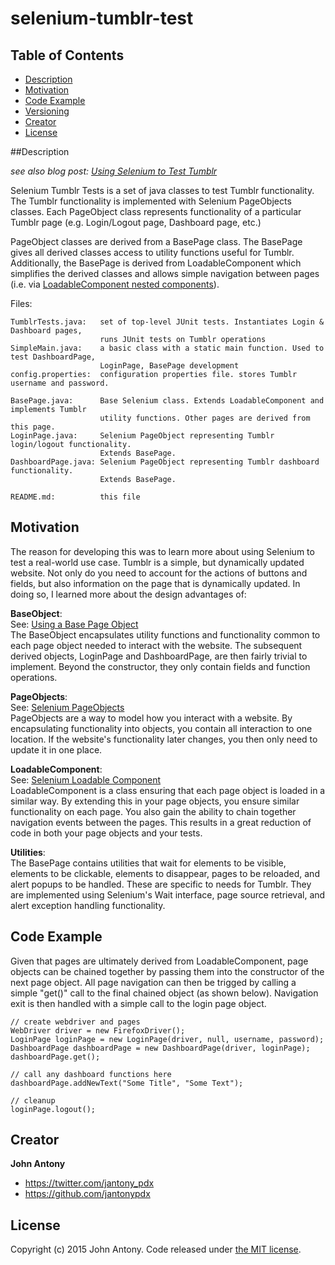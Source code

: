 # selenium-tumblr-test 

## Table of Contents

- [Description](#description)
- [Motivation](#motivation)
- [Code Example](#code-example)
- [Versioning](#versioning)
- [Creator](#creator)
- [License](#license)

##Description

*see also blog post: [Using Selenium to Test Tumblr](http://www.johnantony.com/using-selenium-to-test-tumblr/)*

Selenium Tumblr Tests is a set of java classes to test Tumblr functionality. The Tumblr functionality is implemented with Selenium PageObjects classes. Each PageObject class represents functionality of a particular Tumblr page (e.g. Login/Logout page, Dashboard page, etc.) 

PageObject classes are derived from a BasePage class. The BasePage gives all derived classes access to utility functions useful for Tumblr. Additionally, the BasePage is derived from LoadableComponent which simplifies the derived classes and allows simple navigation between pages (i.e. via [LoadableComponent nested components](https://code.google.com/p/selenium/wiki/LoadableComponent#Advanced_Usage:_Nested_Components)).

Files:
```
TumblrTests.java:   set of top-level JUnit tests. Instantiates Login & Dashboard pages, 
                    runs JUnit tests on Tumblr operations
SimpleMain.java:    a basic class with a static main function. Used to test DashboardPage, 
                    LoginPage, BasePage development
config.properties:  configuration properties file. stores Tumblr username and password.

BasePage.java:      Base Selenium class. Extends LoadableComponent and implements Tumblr 
                    utility functions. Other pages are derived from this page.
LoginPage.java:     Selenium PageObject representing Tumblr login/logout functionality. 
                    Extends BasePage.
DashboardPage.java: Selenium PageObject representing Tumblr dashboard functionality. 
                    Extends BasePage.

README.md:          this file
```

## Motivation

The reason for developing this was to learn more about using Selenium to test a real-world use case. Tumblr is a simple, but dynamically updated website. Not only do you need to account for the actions of buttons and fields, but also information on the page that is dynamically updated. In doing so, I learned more about the design advantages of:

**BaseObject**:<br/>
See: <a href="http://elementalselenium.com/tips/9-use-a-base-page-object" title="Using a Base Page Object" target="_blank">Using a Base Page Object</a><br/>
The BaseObject encapsulates utility functions and functionality common to each page object needed to interact with the website. The subsequent derived objects, LoginPage and DashboardPage, are then fairly trivial to implement. Beyond the constructor, they only contain fields and function operations.

**PageObjects**:<br/>
See: <a href="https://code.google.com/p/selenium/wiki/PageObjects" title="Selenium PageObjects" target="_blank">Selenium PageObjects</a><br/>
PageObjects are a way to model how you interact with a website. By encapsulating functionality into objects, you contain all interaction to one location. If the website's functionality later changes, you then only need to update it in one place.

**LoadableComponent**:<br/>
See: <a href="https://code.google.com/p/selenium/wiki/LoadableComponent" title="Selenium Loadable Component" target="_blank">Selenium Loadable Component</a><br/>
LoadableComponent is a class ensuring that each page object is loaded in a similar way. By extending this in your page objects, you ensure similar functionality on each page. You also gain the ability to chain together navigation events between the pages. This results in a great reduction of code in both your page objects and your tests.

**Utilities**:<br/>
The BasePage contains utilities that wait for elements to be visible, elements to be clickable, elements to disappear, pages to be reloaded, and alert popups to be handled. These are specific to needs for Tumblr. They are implemented using Selenium's Wait interface, page source retrieval, and alert exception handling functionality.

## Code Example

Given that pages are ultimately derived from LoadableComponent, page objects can be chained together by passing them into the constructor of the next page object. All page navigation can then be trigged by calling a simple "get()" call to the final chained object (as shown below). Navigation exit is then handled with a simple call to the login page object.
```
// create webdriver and pages		
WebDriver driver = new FirefoxDriver();		
LoginPage loginPage = new LoginPage(driver, null, username, password);
DashboardPage dashboardPage = new DashboardPage(driver, loginPage);
dashboardPage.get();

// call any dashboard functions here
dashboardPage.addNewText("Some Title", "Some Text");

// cleanup
loginPage.logout();
```

## Creator

**John Antony**

- <https://twitter.com/jantony_pdx>
- <https://github.com/jantonypdx>

## License

Copyright (c) 2015 John Antony. Code released under [the MIT license](https://github.com/jantonypdx/selenium-tumblr-test/blob/master/license.txt).
